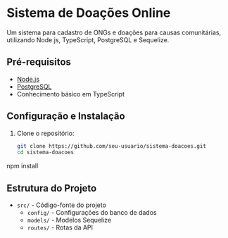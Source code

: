 # Sistema de Doações Online
Um sistema para cadastro de ONGs e doações para causas comunitárias, utilizando Node.js, TypeScript, PostgreSQL e Sequelize.

## Pré-requisitos
- [Node.js](https://nodejs.org/)
- [PostgreSQL](https://www.postgresql.org/)
- Conhecimento básico em TypeScript


## Configuração e Instalação

1. Clone o repositório:
   ```bash
   git clone https://github.com/seu-usuario/sistema-doacoes.git
   cd sistema-doacoes

npm install


## Estrutura do Projeto
- `src/` - Código-fonte do projeto
  - `config/` - Configurações do banco de dados
  - `models/` - Modelos Sequelize
  - `routes/` - Rotas da API
